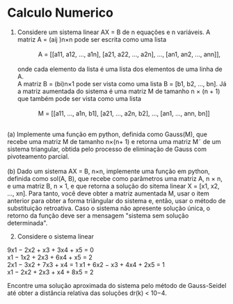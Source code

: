   <h1>Calculo Numerico</h1>

1. Considere um sistema linear AX = B de n equações e n variáveis. A matriz A = (aij )n×n pode ser escrita como uma lista<br /><br/>
                        &nbsp;&nbsp;&nbsp;&nbsp;&nbsp;&nbsp;&nbsp;&nbsp;&nbsp;&nbsp;&nbsp; A = [[a11, a12, ..., a1n], [a21, a22, ..., a2n], ..., [an1, an2, ..., ann]],<br /> <br />
onde cada elemento da lista é uma lista dos elementos de uma linha de A.<br/> A matriz B = (bi)n×1 pode ser vista como uma lista B = [b1, b2, ..., bn]. Já a matriz aumentada do sistema é uma matriz M de tamanho n × (n + 1) que também pode ser vista como uma lista<br /> <br />
                        &nbsp;&nbsp;&nbsp;&nbsp;&nbsp;&nbsp;&nbsp;&nbsp;&nbsp;&nbsp;&nbsp; M = [[a11, ..., a1n, b1], [a21, ..., a2n, b2], ..., [an1, ..., ann, bn]]<br /><br /> 

(a) Implemente uma função em python, definida como Gauss(M), que recebe uma matriz M de tamanho n×(n+ 1) e retorna uma matriz M˜ de um sistema triangular, obtida pelo processo de eliminação de Gauss com pivoteamento parcial.<br /> <br />
(b) Dado um sistema AX = B, n×n, implemente uma função em python, definida como sol(A, B), que recebe como parâmetros uma matriz A, n × n, e uma matriz B, n × 1, e que retorna a solução do sitema linear X = [x1, x2, ..., xn]. Para tanto, você deve obter a matriz aumentada M, usar o item anterior para obter a forma triângular do sistema e, então, usar o método de substituição retroativa. Caso o sistema não apresente solução única, o retorno da função deve ser a mensagem "sistema sem solução determinada". 

2. Considere o sistema linear

9x1 − 2x2 + x3 + 3x4 + x5 = 0<br />
x1 − 1x2 + 2x3 + 6x4 + x5 = 2<br />
2x1 − 3x2 + 7x3 + x4 = 1
x1 + 6x2 − x3 + 4x4 + 2x5 = 1<br />
x1 − 2x2 + 2x3 + x4 + 8x5 = 2<br />

Encontre uma solução aproximada do sistema pelo método de Gauss-Seidel até obter a distância relativa das
soluções dr(k) < 10−4.
